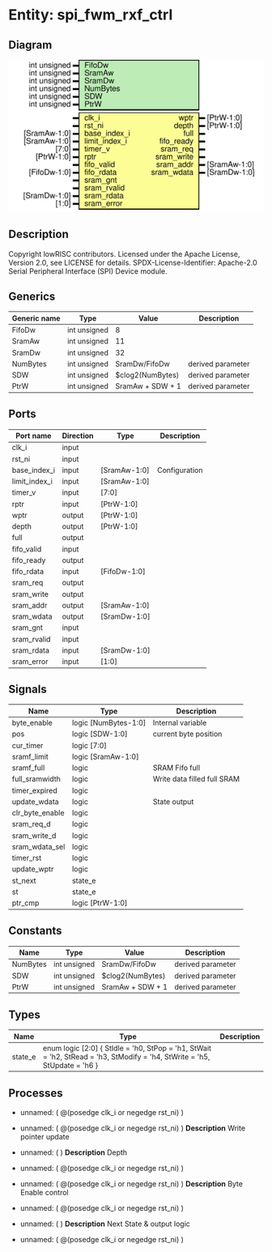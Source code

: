 # Entity: spi_fwm_rxf_ctrl

## Diagram

![Diagram](spi_fwm_rxf_ctrl.svg "Diagram")
## Description

Copyright lowRISC contributors.
 Licensed under the Apache License, Version 2.0, see LICENSE for details.
 SPDX-License-Identifier: Apache-2.0
 Serial Peripheral Interface (SPI) Device module.
 
## Generics

| Generic name | Type         | Value            | Description       |
| ------------ | ------------ | ---------------- | ----------------- |
| FifoDw       | int unsigned | 8                |                   |
| SramAw       | int unsigned | 11               |                   |
| SramDw       | int unsigned | 32               |                   |
| NumBytes     | int unsigned | SramDw/FifoDw    | derived parameter |
| SDW          | int unsigned | $clog2(NumBytes) | derived parameter |
| PtrW         | int unsigned | SramAw + SDW + 1 | derived parameter |
## Ports

| Port name     | Direction | Type         | Description   |
| ------------- | --------- | ------------ | ------------- |
| clk_i         | input     |              |               |
| rst_ni        | input     |              |               |
| base_index_i  | input     | [SramAw-1:0] | Configuration |
| limit_index_i | input     | [SramAw-1:0] |               |
| timer_v       | input     | [7:0]        |               |
| rptr          | input     | [PtrW-1:0]   |               |
| wptr          | output    | [PtrW-1:0]   |               |
| depth         | output    | [PtrW-1:0]   |               |
| full          | output    |              |               |
| fifo_valid    | input     |              |               |
| fifo_ready    | output    |              |               |
| fifo_rdata    | input     | [FifoDw-1:0] |               |
| sram_req      | output    |              |               |
| sram_write    | output    |              |               |
| sram_addr     | output    | [SramAw-1:0] |               |
| sram_wdata    | output    | [SramDw-1:0] |               |
| sram_gnt      | input     |              |               |
| sram_rvalid   | input     |              |               |
| sram_rdata    | input     | [SramDw-1:0] |               |
| sram_error    | input     | [1:0]        |               |
## Signals

| Name            | Type                 | Description                 |
| --------------- | -------------------- | --------------------------- |
| byte_enable     | logic [NumBytes-1:0] | Internal variable           |
| pos             | logic [SDW-1:0]      | current byte position       |
| cur_timer       | logic [7:0]          |                             |
| sramf_limit     | logic [SramAw-1:0]   |                             |
| sramf_full      | logic                | SRAM Fifo full              |
| full_sramwidth  | logic                | Write data filled full SRAM |
| timer_expired   | logic                |                             |
| update_wdata    | logic                | State output                |
| clr_byte_enable | logic                |                             |
| sram_req_d      | logic                |                             |
| sram_write_d    | logic                |                             |
| sram_wdata_sel  | logic                |                             |
| timer_rst       | logic                |                             |
| update_wptr     | logic                |                             |
| st_next         | state_e              |                             |
| st              | state_e              |                             |
| ptr_cmp         | logic [PtrW-1:0]     |                             |
## Constants

| Name     | Type         | Value            | Description       |
| -------- | ------------ | ---------------- | ----------------- |
| NumBytes | int unsigned | SramDw/FifoDw    | derived parameter |
| SDW      | int unsigned | $clog2(NumBytes) | derived parameter |
| PtrW     | int unsigned | SramAw + SDW + 1 | derived parameter |
## Types

| Name    | Type                                                                                                                                                              | Description |
| ------- | ----------------------------------------------------------------------------------------------------------------------------------------------------------------- | ----------- |
| state_e | enum logic [2:0] {     StIdle   = 'h0,     StPop    = 'h1,     StWait   = 'h2,     StRead   = 'h3,     StModify = 'h4,     StWrite  = 'h5,     StUpdate = 'h6   } |             |
## Processes
- unnamed: ( @(posedge clk_i or negedge rst_ni) )
- unnamed: ( @(posedge clk_i or negedge rst_ni) )
**Description**
Write pointer update

- unnamed: (  )
**Description**
Depth

- unnamed: ( @(posedge clk_i or negedge rst_ni) )
- unnamed: ( @(posedge clk_i or negedge rst_ni) )
**Description**
Byte Enable control

- unnamed: ( @(posedge clk_i or negedge rst_ni) )
- unnamed: (  )
**Description**
Next State & output logic

- unnamed: ( @(posedge clk_i or negedge rst_ni) )
